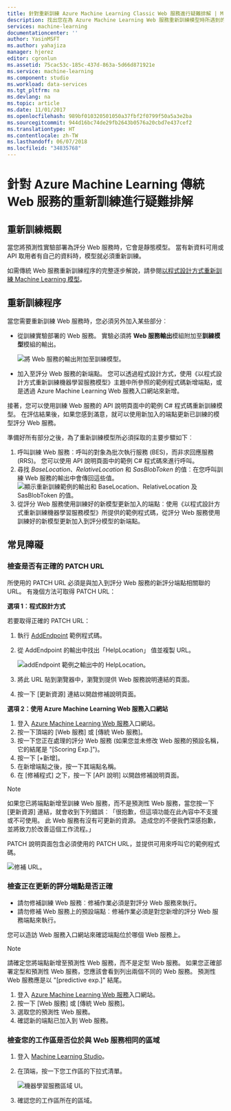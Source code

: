 ```yaml
---
title: 針對重新訓練 Azure Machine Learning Classic Web 服務進行疑難排解 | Microsoft Docs
description: 找出您在為 Azure Machine Learning Web 服務重新訓練模型時所遇到的常見問題，並加以修正。
services: machine-learning
documentationcenter: ''
author: YasinMSFT
ms.author: yahajiza
manager: hjerez
editor: cgronlun
ms.assetid: 75cac53c-185c-437d-863a-5d66d871921e
ms.service: machine-learning
ms.component: studio
ms.workload: data-services
ms.tgt_pltfrm: na
ms.devlang: na
ms.topic: article
ms.date: 11/01/2017
ms.openlocfilehash: 989bf010320501050a37fbf2f0799f50a5a3e2ba
ms.sourcegitcommit: 944d16bc74de29fb2643b0576a20cbd7e437cef2
ms.translationtype: HT
ms.contentlocale: zh-TW
ms.lasthandoff: 06/07/2018
ms.locfileid: "34835768"
---
```

# <a name="troubleshooting-the-retraining-of-an-azure-machine-learning-classic-web-service"></a>針對 Azure Machine Learning 傳統 Web 服務的重新訓練進行疑難排解
## <a name="retraining-overview"></a>重新訓練概觀
當您將預測性實驗部署為評分 Web 服務時，它會是靜態模型。 當有新資料可用或 API 取用者有自己的資料時，模型就必須重新訓練。 

如需傳統 Web 服務重新訓練程序的完整逐步解說，請參閱[以程式設計方式重新訓練 Machine Learning 模型](retrain-models-programmatically.md)。

## <a name="retraining-process"></a>重新訓練程序
當您需要重新訓練 Web 服務時，您必須另外加入某些部分︰

* 從訓練實驗部署的 Web 服務。 實驗必須將 **Web 服務輸出**模組附加至**訓練模型**模組的輸出。  
  
    ![將 Web 服務的輸出附加至訓練模型。][image1]
* 加入至評分 Web 服務的新端點。  您可以透過程式設計方式，使用《以程式設計方式重新訓練機器學習服務模型》主題中所參照的範例程式碼新增端點，或是透過 Azure Machine Learning Web 服務入口網站來新增。

接著，您可以使用訓練 Web 服務的 API 說明頁面中的範例 C# 程式碼重新訓練模型。 在評估結果後，如果您感到滿意，就可以使用新加入的端點更新已訓練的模型評分 Web 服務。

準備好所有部分之後，為了重新訓練模型所必須採取的主要步驟如下︰

1. 呼叫訓練 Web 服務︰呼叫的對象為批次執行服務 (BES)，而非求回應服務 (RRS)。 您可以使用 API 說明頁面中的範例 C# 程式碼來進行呼叫。 
2. 尋找 *BaseLocation*、*RelativeLocation* 和 *SasBlobToken* 的值︰在您呼叫訓練 Web 服務的輸出中會傳回這些值。 
   ![顯示重新訓練範例的輸出和 BaseLocation、RelativeLocation 及 SasBlobToken 的值。][image6]
3. 從評分 Web 服務使用訓練好的新模型更新加入的端點︰使用《以程式設計方式重新訓練機器學習服務模型》所提供的範例程式碼，從評分 Web 服務使用訓練好的新模型更新加入到評分模型的新端點。

## <a name="common-obstacles"></a>常見障礙
### <a name="check-to-see-if-you-have-the-correct-patch-url"></a>檢查是否有正確的 PATCH URL
所使用的 PATCH URL 必須是與加入到評分 Web 服務的新評分端點相關聯的 URL。 有幾個方法可取得 PATCH URL：

**選項 1︰程式設計方式**

若要取得正確的 PATCH URL：

1. 執行 [AddEndpoint](https://github.com/raymondlaghaeian/AML_EndpointMgmt/blob/master/Program.cs) 範例程式碼。
2. 從 AddEndpoint 的輸出中找出「HelpLocation」  值並複製 URL。
   
   ![addEndpoint 範例之輸出中的 HelpLocation。][image2]
3. 將此 URL 貼到瀏覽器中，瀏覽到提供 Web 服務說明連結的頁面。
4. 按一下 [更新資源] 連結以開啟修補說明頁面。

**選項 2：使用 Azure Machine Learning Web 服務入口網站**

1. 登入 [Azure Machine Learning Web 服務](https://services.azureml.net/)入口網站。
2. 按一下頂端的 [Web 服務] 或 [傳統 Web 服務]。
4. 按一下您正在處理的評分 Web 服務 (如果您並未修改 Web 服務的預設名稱，它的結尾是 "[Scoring Exp.]")。
5. 按一下 [+新增]。
6. 在新增端點之後，按一下其端點名稱。
7. 在 [修補程式] 之下，按一下 [API 說明] 以開啟修補說明頁面。

> [!NOTE]
> 如果您已將端點新增至訓練 Web 服務，而不是預測性 Web 服務，當您按一下 [更新資源] 連結，就會收到下列錯誤︰「很抱歉，但這項功能在此內容中不支援或不可使用。 此 Web 服務有沒有可更新的資源。 造成您的不便我們深感抱歉，並將致力於改善這個工作流程。」
> 
> 

PATCH 說明頁面包含必須使用的 PATCH URL，並提供可用來呼叫它的範例程式碼。

![修補 URL。][image5]

### <a name="check-to-see-that-you-are-updating-the-correct-scoring-endpoint"></a>檢查正在更新的評分端點是否正確
* 請勿修補訓練 Web 服務︰修補作業必須是對評分 Web 服務來執行。
* 請勿修補 Web 服務上的預設端點︰修補作業必須是對您新增的評分 Web 服務端點來執行。

您可以造訪 Web 服務入口網站來確認端點位於哪個 Web 服務上。 

> [!NOTE]
> 請確定您將端點新增至預測性 Web 服務，而不是定型 Web 服務。 如果您正確部署定型和預測性 Web 服務，您應該會看到列出兩個不同的 Web 服務。 預測性 Web 服務應是以 "[predictive exp.]" 結尾。
> 
> 

1. 登入 [Azure Machine Learning Web 服務](https://services.azureml.net/)入口網站。
2. 按一下 [Web 服務] 或 [傳統 Web 服務]。
3. 選取您的預測性 Web 服務。
4. 確認新的端點已加入到 Web 服務。

### <a name="check-that-your-workspace-is-in-the-same-region-as-the-web-service"></a>檢查您的工作區是否位於與 Web 服務相同的區域
1. 登入 [Machine Learning Studio](https://studio.azureml.net/)。
2. 在頂端，按一下您工作區的下拉式清單。

   ![機器學習服務區域 UI。][image4]

3. 確認您的工作區所在的區域。

<!-- Image Links -->

[image1]: ./media/troubleshooting-retraining-a-model/ml-studio-tm-connnected-to-web-service-out.png
[image2]: ./media/troubleshooting-retraining-a-model/addEndpoint-output.png
[image3]: ./media/troubleshooting-retraining-a-model/azure-portal-update-resource.png
[image4]: ./media/troubleshooting-retraining-a-model/check-workspace-region.png
[image5]: ./media/troubleshooting-retraining-a-model/ml-help-page-patch-url.png
[image6]: ./media/troubleshooting-retraining-a-model/retraining-output.png
[image7]: ./media/troubleshooting-retraining-a-model/web-services-tab.png
